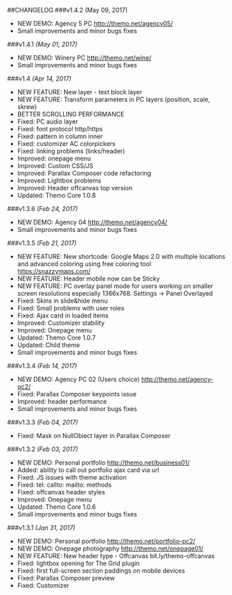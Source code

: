 ##CHANGELOG
###v1.4.2 (May 09, 2017)
* NEW DEMO: Agency 5 PC http://themo.net/agency05/
* Small improvements and minor bugs fixes

###v1.4.1 _(May 01, 2017)_
* NEW DEMO: Winery PC http://themo.net/wine/
* Small improvements and minor bugs fixes

###v1.4 _(Apr 14, 2017)_
* NEW FEATURE: New layer - text block layer
* NEW FEATURE: Transform parameters in PC layers (position, scale, skrew)
* BETTER SCROLLING PERFORMANCE
* Fixed: PC audio layer
* Fixed: font protocol http/https
* Fixed: pattern in column inner
* Fixed: customizer AC colorpickers
* Fixed: linking problems (links/header)
* Improved: onepage menu
* Improved: Custom CSS/JS
* Improved: Parallax Composer code refactoring
* Improved: Lightbox problems
* Improved: Header offcanvas top version 
* Updated: Themo Core 1.0.8

###v1.3.6 _(Feb 24, 2017)_
* NEW DEMO: Agency 04 http://themo.net/agency04/
* Small improvements and minor bugs fixes

###v1.3.5 _(Feb 21, 2017)_
* NEW FEATURE: New shortcode: Google Maps 2.0 with multiple locations and advanced coloring using free coloring tool https://snazzymaps.com/ 
* NEW FEATURE: Header mobile now can be Sticky 
* NEW FEATURE: PC overlay panel mode for users working on smaller screen resolutions  especially 1366x768. Settings -> Panel Overlayed
* Fixed: Skins in slide&hide menu 
* Fixed: Small problems with user roles 
* Fixed: Ajax card in loaded items
* Improved: Customizer stability 
* Improved: Onepage menu 
* Updated: Themo Core 1.0.7
* Updated: Child theme 
* Small improvements and minor bugs fixes

###v1.3.4 _(Feb 14, 2017)_
* NEW DEMO: Agency PC 02 (Users choice) http://themo.net/agency-pc2/
* Fixed: Parallax Composer keypoints issue
* Improved: header performance 
* Small improvements and minor bugs fixes

###v1.3.3 _(Feb 04, 2017)_
* Fixed: Mask on NullObiect layer in Parallax Composer 

###v1.3.2 _(Feb 03, 2017)_
* NEW DEMO: Personal portfolio http://themo.net/business01/
* Added: ability to call out portfolio ajax card via url 
* Fixed: JS issues with theme activation 
* Fixed: tel: callto: mailto: methods
* Fixed: offcanvas header styles
* Improved: Onepage menu  
* Updated: Themo Core 1.0.6
* Small improvements and minor bugs fixes

###v1.3.1 _(Jan 31, 2017)_
* NEW DEMO: Personal portfolio http://themo.net/portfolio-pc2/
* NEW DEMO: Onepage photography http://themo.net/onepage01/
* NEW FEATURE: New header type - Offcanvas  bit.ly/themo-offcanvas
* Fixed: lightbox opening for The Grid plugin  
* Fixed: first full-screen section paddings on mobile devices 
* Fixed: Parallax Composer preview  
* Fixed: Customizer <script> rendering
* Fixed: Onepage menu linking
* Improved: performance of Customizer dynamic preview  
* Small improvements and minor bugs fixes

###v1.3 _(Jan 23, 2017)_
* NEW DEMO: Architecture PC
* NEW FEATURE: New header type - Sticky hide 
* Fixed: Visual Composer loading bug after page saving
* Fixed: conflict between Themo Importer and Wordpress Importer 
* Fixed: depending controls in Ideo title and Icons shortcodes 
* Fixed: problem with one-page menu linking 
* Fixed: menu items with dropdown linking
* Improved: header selector in Customizer (image control)
* Improved: performance - better page loading times
* Improved: Visual Composer backend readability  
* Updated: Themo Importer 1.0.3 - remote packages (reduced themo package weight) 
* Updated: Themo Core 1.0.5 - small improvements
* Updated: Visual Composer 5.0.1
* Updated: The Grid 2.2
* Updated: Google Font package 
* Small improvements and minor bug fixes

###v1.2 _(Jan 04, 2017)_
* Added: RTL SUPPORT
* Added: Menu tags
* Fixed: Wrong padding in First full screen section on mobile 
* Fixed: Fonts in Customizer
* Improved: Custom JS 
* Improved: Child theme - compatibility with new customizer.
* Updated: Themo Importer 1.0.2 - solved the problem with cheap hostings
* Updated: Revolution Slider 3.5.1.5 
* Updated: LayerSlider 6.1
* Small improvements 
* Demos: Corporate Azure

###v1.1.2 _(Dec 28, 2016)_
* Added: Ability to change Smoothscroll settings  
* Demos: Bakery 
* Small improvements

###v1.1.1 _(Dec 22, 2016)_
* Fixed: Parallax Composer preview loading

###v1.1 _(Dec 21, 2016)_
* WordPress 4.7 compatibility:
* Styling Changes
* Fixed builder issues in WordPress 4.7
* Ground rebuild of Themo options (Themo Customizer):
* Themo options performance improvements - Customizer loads much faster
* Connect Themo options (Themo Customizer) with the native WP Customizer panel - native WP panels are available now

###v1.0.5 _(Dec 20, 2016)_
* Demos: Landing page
* Demos: Agency PC

###v1.0.4 _(Dec 15, 2016)_
* Demos: Agency Split
* Fixed: Customizer's bugs
* Small improvements

###v1.0.3 _(Dec 12, 2016)_
* Project start

---
website: [themo.net](http://themo.net)